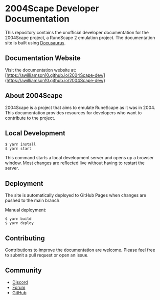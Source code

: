 # 2004Scape Developer Documentation

This repository contains the unofficial developer documentation for the 2004Scape project, a RuneScape 2 emulation project. The documentation site is built using [Docusaurus](https://docusaurus.io/).

## Documentation Website

Visit the documentation website at: [https://awilliamson10.github.io/2004Scape-dev/](https://awilliamson10.github.io/2004Scape-dev/)

## About 2004Scape

2004Scape is a project that aims to emulate RuneScape as it was in 2004. This documentation provides resources for developers who want to contribute to the project.

## Local Development

```
$ yarn install
$ yarn start
```

This command starts a local development server and opens up a browser window. Most changes are reflected live without having to restart the server.

## Deployment

The site is automatically deployed to GitHub Pages when changes are pushed to the main branch.

Manual deployment:

```
$ yarn build
$ yarn deploy
```

## Contributing

Contributions to improve the documentation are welcome. Please feel free to submit a pull request or open an issue.

## Community

- [Discord](https://discord.gg/UZXdsTmuEs)
- [Forum](https://lostcity.rs/)
- [GitHub](https://github.com/2004Scape/Server)
